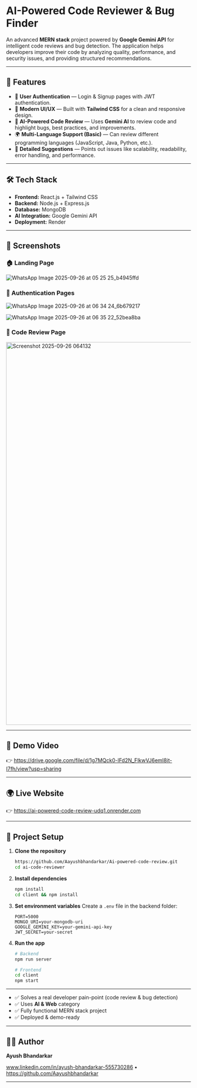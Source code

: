 # AI-Powered Code Reviewer & Bug Finder

An advanced **MERN stack** project powered by **Google Gemini API** for intelligent code reviews and bug detection. The application helps developers improve their code by analyzing quality, performance, and security issues, and providing structured recommendations.

---

## 🚀 Features

* 🔑 **User Authentication** — Login & Signup pages with JWT authentication.
* 🎨 **Modern UI/UX** — Built with **Tailwind CSS** for a clean and responsive design.
* 🤖 **AI-Powered Code Review** — Uses **Gemini AI** to review code and highlight bugs, best practices, and improvements.
* 🌍 **Multi-Language Support (Basic)** — Can review different programming languages (JavaScript, Java, Python, etc.).
* 📜 **Detailed Suggestions** — Points out issues like scalability, readability, error handling, and performance.

---

## 🛠️ Tech Stack

* **Frontend:** React.js + Tailwind CSS
* **Backend:** Node.js + Express.js
* **Database:** MongoDB
* **AI Integration:** Google Gemini API
* **Deployment:** Render

---

## 📸 Screenshots

### 🏠 Landing Page
![WhatsApp Image 2025-09-26 at 05 25 25_b4945ffd](https://github.com/user-attachments/assets/264a56f1-3285-4452-a981-7d066c851332)


### 🔐 Authentication Pages

![WhatsApp Image 2025-09-26 at 06 34 24_6b679217](https://github.com/user-attachments/assets/b7b29151-ed01-471f-bc83-7fa76651aa17)

![WhatsApp Image 2025-09-26 at 06 35 22_52bea8ba](https://github.com/user-attachments/assets/37ea6a88-064e-47fb-be1d-3e64dcc52964)


### 🤖 Code Review Page
<img width="1919" height="1043" alt="Screenshot 2025-09-26 064132" src="https://github.com/user-attachments/assets/06093186-43d5-49c0-959e-77afa7908e95" />

---

## 🎥 Demo Video

👉 https://drive.google.com/file/d/1g7MQck0-lFd2N_FlkwVJ6emI8it-I7fh/view?usp=sharing

---

## 🌍 Live Website

👉 https://ai-powered-code-review-udq1.onrender.com

---

## 📂 Project Setup

1. **Clone the repository**

   ```bash
   https://github.com/Aayushbhandarkar/Ai-powered-code-review.git
   cd ai-code-reviewer
   ```

2. **Install dependencies**

   ```bash
   npm install
   cd client && npm install
   ```

3. **Set environment variables**
   Create a `.env` file in the backend folder:

   ```env
   PORT=5000
   MONGO_URI=your-mongodb-uri
   GOOGLE_GEMINI_KEY=your-gemini-api-key
   JWT_SECRET=your-secret
   ```

4. **Run the app**

   ```bash
   # Backend
   npm run server

   # Frontend
   cd client
   npm start
   ```

---


* ✅ Solves a real developer pain-point (code review & bug detection)
* ✅ Uses **AI & Web** category
* ✅ Fully functional MERN stack project
* ✅ Deployed & demo-ready

---

## 👨‍💻 Author

**Ayush Bhandarkar**

www.linkedin.com/in/ayush-bhandarkar-555730286 • https://github.com/Aayushbhandarkar

---

